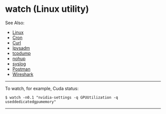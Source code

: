# watch (Linux utility)

See Also:

  - [Linux](Linux.md)
  - [Cron](Cron.md)
  - [Curl](Curl.md)
  - [Ipvsadm](Ipvsadm.md)
  - [tcpdump](Tcpdump.md)
  - [nohup](Nohup.md)
  - [syslog](Syslog.md)
  - [Postman](Postman.md)
  - [Wireshark](Wireshark.md)

---

To watch, for example, Cuda status:

    $ watch -n0.1 "nvidia-settings -q GPUUtilization -q useddedicatedgpumemory"

---
